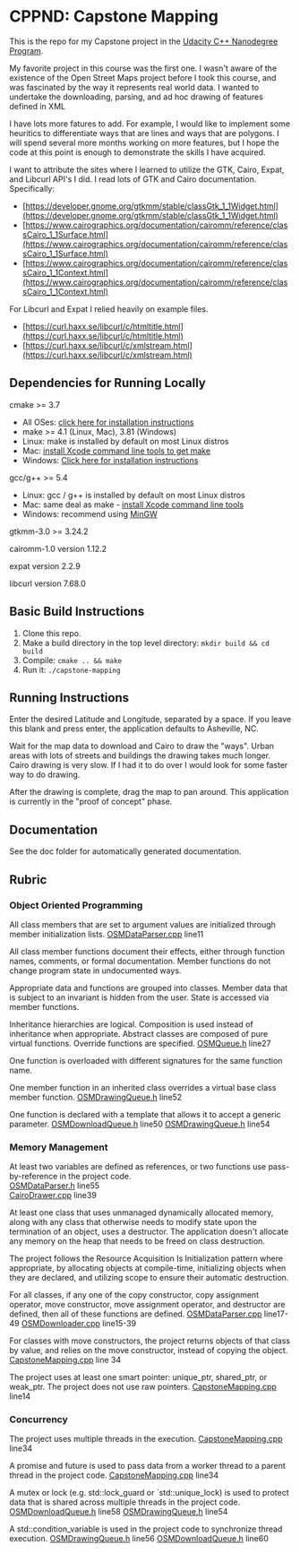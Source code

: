 ﻿# CPPND: Capstone Mapping

This is the repo for my Capstone project in the [Udacity C++ Nanodegree Program](https://www.udacity.com/course/c-plus-plus-nanodegree--nd213).

My favorite project in this course was the first one. I wasn't aware of the existence of the Open Street Maps project before I took this course, and was fascinated by the way it represents real world data. I wanted to undertake the downloading,  parsing, and ad hoc drawing of features defined in XML

I have lots more fatures to add. For example, I would like to implement some heuritics to differentiate ways that are lines and ways that are polygons. I will spend several more months working on more features, but I hope the code at this point is enough to demonstrate the skills I have acquired. 

I want to attribute the sites where I learned to utilize the GTK, Cairo, Expat, and Libcurl API's I did. I read lots of GTK and Cairo documentation. 
Specifically:

 - [https://developer.gnome.org/gtkmm/stable/classGtk_1_1Widget.html](https://developer.gnome.org/gtkmm/stable/classGtk_1_1Widget.html)
 - [https://www.cairographics.org/documentation/cairomm/reference/classCairo_1_1Surface.html](https://www.cairographics.org/documentation/cairomm/reference/classCairo_1_1Surface.html)
 - [https://www.cairographics.org/documentation/cairomm/reference/classCairo_1_1Context.html](https://www.cairographics.org/documentation/cairomm/reference/classCairo_1_1Context.html)

For Libcurl and Expat I relied heavily on example files. 

 - [https://curl.haxx.se/libcurl/c/htmltitle.html](https://curl.haxx.se/libcurl/c/htmltitle.html)
 - [https://curl.haxx.se/libcurl/c/xmlstream.html](https://curl.haxx.se/libcurl/c/xmlstream.html)

## Dependencies for Running Locally
  cmake >= 3.7
 * All OSes: [click here for installation instructions](https://cmake.org/install/)
 * make >= 4.1 (Linux, Mac), 3.81 (Windows)
 * Linux: make is installed by default on most Linux distros
 * Mac: [install Xcode command line tools to get make](https://developer.apple.com/xcode/features/)
 * Windows: [Click here for installation instructions](http://gnuwin32.sourceforge.net/packages/make.htm)

 gcc/g++ >= 5.4
 * Linux: gcc / g++ is installed by default on most Linux distros
 * Mac: same deal as make - [install Xcode command line tools](https://developer.apple.com/xcode/features/)
 * Windows: recommend using [MinGW](http://www.mingw.org/)



 gtkmm-3.0 >= 3.24.2

cairomm-1.0 version 1.12.2

expat version 2.2.9

libcurl version 7.68.0

## Basic Build Instructions

1. Clone this repo.
2. Make a build directory in the top level directory: `mkdir build && cd build`
3. Compile: `cmake .. && make`
4. Run it:  `./capstone-mapping`


## Running Instructions
Enter the desired Latitude and Longitude, separated by a space. If you leave this blank and press enter, the application defaults to Asheville, NC. 

Wait for the map data to download and Cairo to draw the "ways". Urban areas with lots of streets and buildings the drawing takes much longer. Cairo drawing is very slow. If I had it to do over I would look for some faster way to do drawing.

After the drawing is complete, drag the map to pan around. This application is currently in the "proof of concept" phase. 

## Documentation
See the doc folder for automatically generated documentation. 

## Rubric
### Object Oriented Programming

All class members that are set to argument values are initialized through member initialization lists.
 [OSMDataParser.cpp](src/OSMDataParser.cpp#L11) line11

All class member functions document their effects, either through function names, comments, or formal documentation. Member functions do not change program state in undocumented ways.

Appropriate data and functions are grouped into classes. Member data that is subject to an invariant is hidden from the user. State is accessed via member functions.


Inheritance hierarchies are logical. Composition is used instead of inheritance when appropriate. Abstract classes are composed of pure virtual functions. Override functions are specified.
 [OSMQueue.h](include/OSMQueue.h#L27) line27


One function is overloaded with different signatures for the same function name.

One member function in an inherited class overrides a virtual base class member function.
 [OSMDrawingQueue.h](include/OSMDrawingQueue.h#L52) line52

One function is declared with a template that allows it to accept a generic parameter.
 [OSMDownloadQueue.h](include/OSMDownloadQueue.h#L50) line50
  [OSMDrawingQueue.h](include/OSMDrawingQueue.h#L54) line54

### Memory Management

At least two variables are defined as references, or two functions use pass-by-reference in the project code.  
 [OSMDataParser.h](include/OSMDataParser.h#L55) line55  
  [CairoDrawer.cpp](src/CairoDrawer.cpp#L39) line39

At least one class that uses unmanaged dynamically allocated memory, along with any class that otherwise needs to modify state upon the termination of an object, uses a destructor.
The application doesn't allocate any memory on the heap that needs to be freed on class destruction. 

The project follows the Resource Acquisition Is Initialization pattern where appropriate, by allocating objects at compile-time, initializing objects when they are declared, and utilizing scope to ensure their automatic destruction.


For all classes, if any one of the copy constructor, copy assignment operator, move constructor, move assignment operator, and destructor are defined, then all of these functions are defined.
 [OSMDataParser.cpp](src/OSMDataParser.cpp#L17-49) line17-49
  [OSMDownloader.cpp](src/OSMDownloader.cpp#L15-39) line15-39

For classes with move constructors, the project returns objects of that class by value, and relies on the move constructor, instead of copying the object.
 [CapstoneMapping.cpp](src/CapstoneMapping.cpp#L34) line 34

The project uses at least one smart pointer: unique_ptr, shared_ptr, or weak_ptr. The project does not use raw pointers.
 [CapstoneMapping.cpp](src/CapstoneMapping.cpp) line14

### Concurrency
The project uses multiple threads in the execution.
 [CapstoneMapping.cpp](src/CapstoneMapping.cpp) line34
 
A promise and future is used to pass data from a worker thread to a parent thread in the project code.
 [CapstoneMapping.cpp](src/CapstoneMapping.cpp#L34) line34
 
A mutex or lock (e.g. std::lock_guard or `std::unique_lock) is used to protect data that is shared across multiple threads in the project code.
 [OSMDownloadQueue.h](include/OSMDownloadQueue.h#L58) line58
  [OSMDrawingQueue.h](include/OSMDrawingQueue.h#L54) line54
  
A std::condition_variable is used in the project code to synchronize thread execution.
 [OSMDrawingQueue.h](include/OSMDrawingQueue.h#L56) line56
  [OSMDownloadQueue.h](include/OSMDownloadQueue.h#L60) line60

